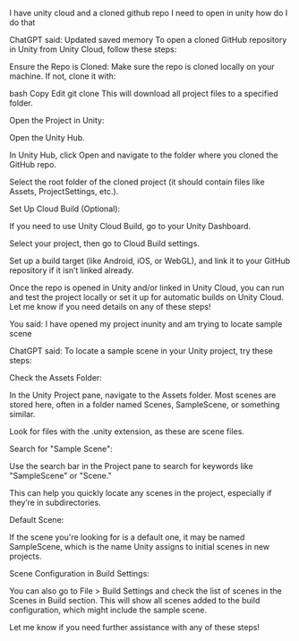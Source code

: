 I have unity cloud and a cloned github repo I need to open in unity how do I do that


ChatGPT said:
Updated saved memory
To open a cloned GitHub repository in Unity from Unity Cloud, follow these steps:

Ensure the Repo is Cloned: Make sure the repo is cloned locally on your machine. If not, clone it with:

bash
Copy
Edit
git clone <repository-url>
This will download all project files to a specified folder.

Open the Project in Unity:

Open the Unity Hub.

In Unity Hub, click Open and navigate to the folder where you cloned the GitHub repo.

Select the root folder of the cloned project (it should contain files like Assets, ProjectSettings, etc.).

Set Up Cloud Build (Optional):

If you need to use Unity Cloud Build, go to your Unity Dashboard.

Select your project, then go to Cloud Build settings.

Set up a build target (like Android, iOS, or WebGL), and link it to your GitHub repository if it isn’t linked already.

Once the repo is opened in Unity and/or linked in Unity Cloud, you can run and test the project locally or set it up for automatic builds on Unity Cloud. Let me know if you need details on any of these steps!







You said:
I have opened my project inunity and am trying to locate sample scene


ChatGPT said:
To locate a sample scene in your Unity project, try these steps:

Check the Assets Folder:

In the Unity Project pane, navigate to the Assets folder. Most scenes are stored here, often in a folder named Scenes, SampleScene, or something similar.

Look for files with the .unity extension, as these are scene files.

Search for "Sample Scene":

Use the search bar in the Project pane to search for keywords like "SampleScene" or "Scene."

This can help you quickly locate any scenes in the project, especially if they’re in subdirectories.

Default Scene:

If the scene you're looking for is a default one, it may be named SampleScene, which is the name Unity assigns to initial scenes in new projects.

Scene Configuration in Build Settings:

You can also go to File > Build Settings and check the list of scenes in the Scenes in Build section. This will show all scenes added to the build configuration, which might include the sample scene.

Let me know if you need further assistance with any of these steps!







